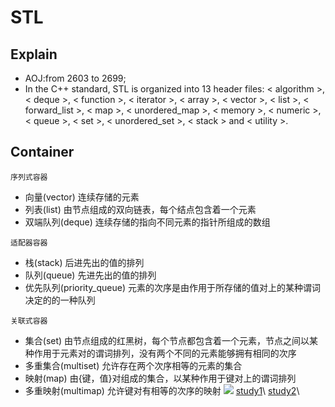 STL
================
Explain
----------------
* AOJ:from 2603 to 2699;
* In the C++ standard, STL is organized into 13 header files: < algorithm >, < deque >, < function >, < iterator >, < array >, < vector >, < list >, < forward_list >, < map >, < unordered_map >, < memory >, < numeric >, < queue >, < set >, < unordered_set >, < stack > and < utility >.

Container
---------------
`序列式容器`
* 向量(vector) 连续存储的元素<vector>
* 列表(list) 由节点组成的双向链表，每个结点包含着一个元素<list>
* 双端队列(deque) 连续存储的指向不同元素的指针所组成的数组<deque>
  
`适配器容器`
* 栈(stack) 后进先出的值的排列 <stack>
* 队列(queue) 先进先出的值的排列 <queue>
* 优先队列(priority_queue) 元素的次序是由作用于所存储的值对上的某种谓词决定的的一种队列 <queue>
  
`关联式容器`
* 集合(set) 由节点组成的红黑树，每个节点都包含着一个元素，节点之间以某种作用于元素对的谓词排列，没有两个不同的元素能够拥有相同的次序 <set>
* 多重集合(multiset) 允许存在两个次序相等的元素的集合 <set>
* 映射(map) 由{键，值}对组成的集合，以某种作用于键对上的谓词排列 <map>
* 多重映射(multimap) 允许键对有相等的次序的映射 <map>
![](http://image.baidu.com/search/detail?ct=503316480&z=undefined&tn=baiduimagedetail&ipn=d&word=STL&step_word=&ie=utf-8&in=&cl=2&lm=-1&st=undefined&cs=679724407,3392646776&os=3998727650,1037746190&simid=0,0&pn=17&rn=1&di=186944142220&ln=1786&fr=&fmq=1539664994272_R&fm=&ic=undefined&s=undefined&se=&sme=&tab=0&width=undefined&height=undefined&face=undefined&is=0,0&istype=0&ist=&jit=&bdtype=0&spn=0&pi=0&gsm=0&objurl=http%3A%2F%2Fg-search1.alicdn.com%2Fbao%2Fuploaded%2Fg-search2.alicdn.com%2Fbao%2Fuploaded%2Fi4%2FTB1Y9cvGVXXXXcWXVXXXXXXXXXX_%2521%25210-item_pic.jpg_400x400.jpg&rpstart=0&rpnum=0&adpicid=0)
[study1](https://blog.csdn.net/piaoxuezhong/article/details/54348787"关于STL的详细用法的博客")\
[study2](https://blog.csdn.net/sinat_35866463/article/details/76523216"关于STL的详细用法的博客")\
